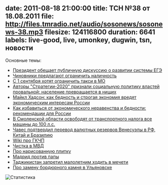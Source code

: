 date: 2011-08-18 21:00:00
title: ТСН №38 от 18.08.2011
file: http://files.tmradio.net/audio/sosonews/sosonews-38.mp3
filesize: 124116800
duration: 6641
labels: live-good, live, umonkey, dugwin, tsn, новости
---
Основные темы:

- [Президент обещает публичную дискуссию о развитии системы ЕГЭ](http://www.radiomayak.ru/doc.html?id=279007)
- [Чиновники предлагают ограничить наличность](http://www.izvestia.ru/news/497687)
- [С 1 сентября хотят ограничить такси в МО](http://www.gazetaeao.ru/gazetiy/birobidjaner-shtern/5314246-17.08.2011/yeiy-prokachu...-do-oseni.html)
- [Авторы "Стратегии-2020" признали социальную политику властей провальной: население превращается в нищих](http://www.newsru.com/russia/17aug2011/strategia2020.html)
- [Майкл Хадсон: как бедность и строгая экономия вредят экономическим интересам России](http://www.gpf-yaroslavl.ru/viewpoint/Majkl-Hadson-kak-bednost-i-strogaya-ekonomiya-vredyat-ekonomicheskim-interesam-Rossii-chast-1)
- [Как избавиться от экономического неравенства и бедности: рекомендации для России](http://www.gpf-yaroslavl.ru/viewpoint/Majkl-Hadson-Kak-izbavit-sya-ot-ekonomicheskogo-neravenstva-i-bednosti-rekomendacii-dlya-Rossii-chast-2)
- [В Смоленской области освободят от транспортного налога все машины до 100 л.с.](http://www.smolgazeta.ru/daylynews/7079-v-smolenskoj-oblasti-osvobodyat-ot-naloga-zhiguli.html)
- [Чавес подтвердил перевод валютных резервов Венесуэлы в РФ, Китай и Бразилию](http://www.ng.ru/economics/news/2011/08/18/1313643665.html)
- [Wiki про ГКЧП](http://ru.wikipedia.org/wiki/Августовский_путч)
- [Чистка в МВД](http://top.rbc.ru/society/12/08/2011/610261.shtml)
- [Про нарисованную плитку](http://txt.newsru.com/russia/17aug2011/plitka.html)
- [Мадрид против папы](http://www.bbc.co.uk/russian/international/2011/08/110817_madrid_pope_demos.shtml)
- [Таджикистан запретил малолетним ходить в мечети](http://www.bbc.co.uk/russian/society/2011/08/110804_tajik_law_mosque_ban.shtml)
- [Про замену бордюрного камня в Ульяновске](http://ulpressa.ru/2011/06/01/article161973/)

![Статистика](http://files.tmradio.net/audio/sosonews/sosonews-38.png)
